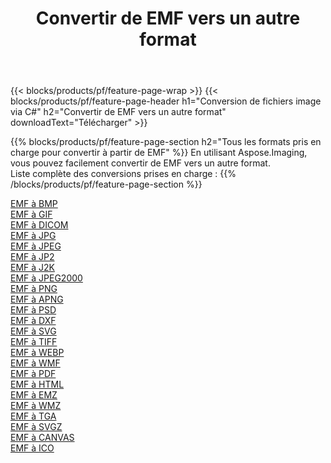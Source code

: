 ﻿---
title: Convertir de EMF vers un autre format 
weight: 3920
url: /fr/net/conversion/from/emf 
lang: fr
langdirlevel: 2
locales: zh-hans,ja,it,ru,de,es,fr,nl,id,lt,pl,pt,vi,tr,ko,zh-hant,ar,hi,th,sv,cs,uk,he
description: En utilisant Aspose.Imaging, vous pouvez facilement convertir de EMF vers un autre format
---

{{< blocks/products/pf/feature-page-wrap >}}
{{< blocks/products/pf/feature-page-header h1="Conversion de fichiers image via C#" h2="Convertir de EMF vers un autre format" downloadText="Télécharger" >}}


{{% blocks/products/pf/feature-page-section  h2="Tous les formats pris en charge pour convertir à partir de EMF" %}}
En utilisant Aspose.Imaging, vous pouvez facilement convertir de EMF vers un autre format.
<br/>
Liste complète des conversions prises en charge :
{{% /blocks/products/pf/feature-page-section %}}
<div class="container-fluid productfamilypage bg-gray">
    <div class="convertypes bg-gray agp-content section">
        <div class="container">
		<div class="row other-converters">
		    <div class='col-md-2 other-converter remove-lp remove-rp'><a href="/imaging/fr/net/conversion/emf-to-bmp" >EMF à BMP</a></div><div class='col-md-2 other-converter remove-lp remove-rp'><a href="/imaging/fr/net/conversion/emf-to-gif" >EMF à GIF</a></div><div class='col-md-2 other-converter remove-lp remove-rp'><a href="/imaging/fr/net/conversion/emf-to-dicom" >EMF à DICOM</a></div><div class='col-md-2 other-converter remove-lp remove-rp'><a href="/imaging/fr/net/conversion/emf-to-jpg" >EMF à JPG</a></div><div class='col-md-2 other-converter remove-lp remove-rp'><a href="/imaging/fr/net/conversion/emf-to-jpeg" >EMF à JPEG</a></div><div class='col-md-2 other-converter remove-lp remove-rp'><a href="/imaging/fr/net/conversion/emf-to-jp2" >EMF à JP2</a></div><div class='col-md-2 other-converter remove-lp remove-rp'><a href="/imaging/fr/net/conversion/emf-to-j2k" >EMF à J2K</a></div><div class='col-md-2 other-converter remove-lp remove-rp'><a href="/imaging/fr/net/conversion/emf-to-jpeg2000" >EMF à JPEG2000</a></div><div class='col-md-2 other-converter remove-lp remove-rp'><a href="/imaging/fr/net/conversion/emf-to-png" >EMF à PNG</a></div><div class='col-md-2 other-converter remove-lp remove-rp'><a href="/imaging/fr/net/conversion/emf-to-apng" >EMF à APNG</a></div><div class='col-md-2 other-converter remove-lp remove-rp'><a href="/imaging/fr/net/conversion/emf-to-psd" >EMF à PSD</a></div><div class='col-md-2 other-converter remove-lp remove-rp'><a href="/imaging/fr/net/conversion/emf-to-dxf" >EMF à DXF</a></div><div class='col-md-2 other-converter remove-lp remove-rp'><a href="/imaging/fr/net/conversion/emf-to-svg" >EMF à SVG</a></div><div class='col-md-2 other-converter remove-lp remove-rp'><a href="/imaging/fr/net/conversion/emf-to-tiff" >EMF à TIFF</a></div><div class='col-md-2 other-converter remove-lp remove-rp'><a href="/imaging/fr/net/conversion/emf-to-webp" >EMF à WEBP</a></div><div class='col-md-2 other-converter remove-lp remove-rp'><a href="/imaging/fr/net/conversion/emf-to-wmf" >EMF à WMF</a></div><div class='col-md-2 other-converter remove-lp remove-rp'><a href="/imaging/fr/net/conversion/emf-to-pdf" >EMF à PDF</a></div><div class='col-md-2 other-converter remove-lp remove-rp'><a href="/imaging/fr/net/conversion/emf-to-html" >EMF à HTML</a></div><div class='col-md-2 other-converter remove-lp remove-rp'><a href="/imaging/fr/net/conversion/emf-to-emz" >EMF à EMZ</a></div><div class='col-md-2 other-converter remove-lp remove-rp'><a href="/imaging/fr/net/conversion/emf-to-wmz" >EMF à WMZ</a></div><div class='col-md-2 other-converter remove-lp remove-rp'><a href="/imaging/fr/net/conversion/emf-to-tga" >EMF à TGA</a></div><div class='col-md-2 other-converter remove-lp remove-rp'><a href="/imaging/fr/net/conversion/emf-to-svgz" >EMF à SVGZ</a></div><div class='col-md-2 other-converter remove-lp remove-rp'><a href="/imaging/fr/net/conversion/emf-to-canvas" >EMF à CANVAS</a></div><div class='col-md-2 other-converter remove-lp remove-rp'><a href="/imaging/fr/net/conversion/emf-to-ico" >EMF à ICO</a></div>
                </div>
        </div>
    </div>
</div>
<br/>

